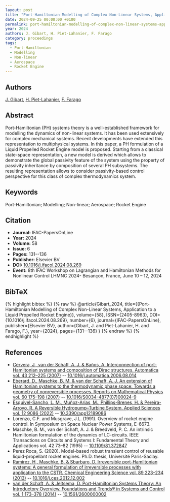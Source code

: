 ```yaml
---
layout: post
title: "Port-Hamiltonian Modelling of Complex Non-Linear Systems, Application to a Liquid Propelled Rocket Engine"
date: 2024-09-25 00:00:00 +0100
permalink: port-hamiltonian-modelling-of-complex-non-linear-systems-application-to-a-liquid-propelled-rocket-engine
year: 2024
authors: J. Gibart, H. Piet-Lahanier, F. Farago
category: proceedings
tags:
  - Port-Hamiltonian
  - Modelling
  - Non-linear
  - Aerospace
  - Rocket Engine
---
```

 
## Authors
[J. Gibart](authors/j_gibart), [H. Piet-Lahanier](authors/h_piet_lahanier), [F. Farago](authors/f_farago)
 
## Abstract
Port-Hamiltonian (PH) systems theory is a well-established framework for modelling the dynamics of non-linear systems. It has been used extensively for complex mechanical systems. Recent developments have extended this representation to multiphysical systems. In this paper, a PH formulation of a Liquid Propelled Rocket Engine model is proposed. Starting from a classical state-space representation, a new model is derived which allows to demonstrate the global passivity feature of the system using the property of passivity inheritance by composition of several PH subsystems. The resulting representation allows to consider passivity-based control perspective for this class of complex thermodynamics system.
 
## Keywords
Port-Hamiltonian; Modelling; Non-linear; Aerospace; Rocket Engine
 
## Citation
- **Journal:** IFAC-PapersOnLine
- **Year:** 2024
- **Volume:** 58
- **Issue:** 6
- **Pages:** 131--136
- **Publisher:** Elsevier BV
- **DOI:** [10.1016/j.ifacol.2024.08.269](https://doi.org/10.1016/j.ifacol.2024.08.269)
- **Event:** 8th IFAC Workshop on Lagrangian and Hamiltonian Methods for Nonlinear Control LHMNC 2024- Besançon, France, June 10 – 12, 2024
 
## BibTeX
{% highlight bibtex %}
{% raw %}
@article{Gibart_2024,
  title={{Port-Hamiltonian Modelling of Complex Non-Linear Systems, Application to a Liquid Propelled Rocket Engine}},
  volume={58},
  ISSN={2405-8963},
  DOI={10.1016/j.ifacol.2024.08.269},
  number={6},
  journal={IFAC-PapersOnLine},
  publisher={Elsevier BV},
  author={Gibart, J. and Piet-Lahanier, H. and Farago, F.},
  year={2024},
  pages={131--136}
}
{% endraw %}
{% endhighlight %}
 
## References
- [Cervera, J., van der Schaft, A. J. & Baños, A. Interconnection of port-Hamiltonian systems and composition of Dirac structures. Automatica vol. 43 212–225 (2007)](interconnection-of-port-hamiltonian-systems-and-composition-of-dirac-structures) -- [10.1016/j.automatica.2006.08.014](https://doi.org/10.1016/j.automatica.2006.08.014)
- [Eberard, D., Maschke, B. M. & van der Schaft, A. J. An extension of Hamiltonian systems to the thermodynamic phase space: Towards a geometry of nonreversible processes. Reports on Mathematical Physics vol. 60 175–198 (2007)](an-extension-of-hamiltonian-systems-to-the-thermodynamic-phase-space-towards-a-geometry-of-nonreversible-processes) -- [10.1016/S0034-4877(07)00024-9](https://doi.org/10.1016/S0034-4877(07)00024-9)
- [Esquivel-Sancho, L. M., Muñoz-Arias, M., Phillips-Brenes, H. & Pereira-Arroyo, R. A Reversible Hydropump–Turbine System. Applied Sciences vol. 12 9086 (2022)](a-reversible-hydropump-turbine-system) -- [10.3390/app12189086](https://doi.org/10.3390/app12189086)
- Lorenzo, C.F. and Musgrave, J.L. (1991). Overview of rocket engine control. In Symposium on Space Nuclear Power Systems, E-6673.
- Maschke, B. M., van der Schaft, A. J. & Breedveld, P. C. An intrinsic Hamiltonian formulation of the dynamics of LC-circuits. IEEE Transactions on Circuits and Systems I: Fundamental Theory and Applications vol. 42 73–82 (1995) -- [10.1109/81.372847](https://doi.org/10.1109/81.372847)
- Perez Roca, S. (2020). Model-based robust transient control of reusable liquid-propellant rocket engines. Ph.D. thesis, Université Paris-Saclay.
- [Ramirez, H., Maschke, B. & Sbarbaro, D. Irreversible port-Hamiltonian systems: A general formulation of irreversible processes with application to the CSTR. Chemical Engineering Science vol. 89 223–234 (2013)](irreversible-port-hamiltonian-systems-a-general-formulation-of-irreversible-processes-with-application-to-the-cstr) -- [10.1016/j.ces.2012.12.002](https://doi.org/10.1016/j.ces.2012.12.002)
- [van der Schaft, A. & Jeltsema, D. Port-Hamiltonian Systems Theory: An Introductory Overview. Foundations and Trends® in Systems and Control vol. 1 173–378 (2014)](port-hamiltonian-systems-theory-an-introductory-overview-journal) -- [10.1561/2600000002](https://doi.org/10.1561/2600000002)

